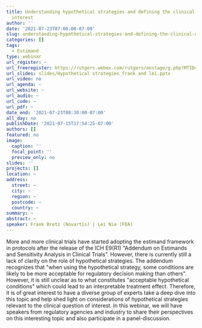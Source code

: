 ```yaml
---
title: Understanding hypothetical strategies and defining the clinical question of
  interest
author: ''
date: '2021-07-23T07:00:00-07:00'
slug: understanding-hypothetical-strategies-and-defining-the-clinical-question-of-interest
categories: []
tags:
  - Estimand
type: webinar
url_register: ~
url_freeregister: https://rutgers.webex.com/rutgers/onstage/g.php?MTID=ee3293cf6641c147e8c26e24f5238456c
url_slides: slides/Hypothetical strategies_frank and lei.pptx
url_video: no
url_agenda: ~
url_website: ~
url_audio: ~
url_code: ~
url_pdf: ~
date_end: '2021-07-23T08:30:00-07:00'
all_day: no
publishDate: '2021-07-15T17:54:25-07:00'
authors: []
featured: no
image:
  caption: ''
  focal_point: ''
  preview_only: no
slides: ''
projects: []
location: ~
address:
  street: ~
  city: ~
  region: ~
  postcode: ~
  country: ~
summary: ~
abstract: ~
speaker: Frank Bretz (Novartis) | Lei Nie (FDA)
---
```

<!--more-->
More and more clinical trials have started adopting the estimand framework in protocols after the release of the ICH E9(R1) "Addendum on Estimands and Sensitivity Analysis in Clinical Trials".  However, there is currently still a lack of clarity on the role of hypothetical strategies. The addendum recognizes that "when using the hypothetical strategy, some conditions are likely to be more acceptable for regulatory decision making than others". However, it is still unclear as to what constitutes "acceptable hypothetical conditions" which could lead to an interpretable treatment effect.  Therefore, it is of great interest to have a diverse group of experts take a deep dive into this topic and help shed light on considerations of hypothetical strategies relevant to the clinical question of interest.  In this webinar, we will have speakers from regulatory agencies and industry to share their perspectives on this interesting topic and also participate in a panel-discussion.